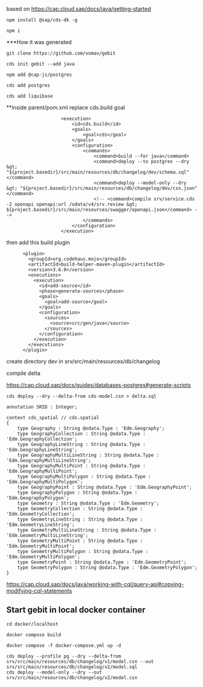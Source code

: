 based on https://cap.cloud.sap/docs/java/getting-started

```
npm install @sap/cds-dk -g
```

```
npm i
```

***How it was generated

```
git clone https://github.com/vomav/gebit
```
```
cds init gebit --add java
```
```
npm add @cap-js/postgres
```

```
cds add postgres
```

```
cds add liquibase 
```

**inside parent/pom.xml
replace cds.build goal
```
					<execution>
						<id>cds.build</id>
						<goals>
							<goal>cds</goal>
						</goals>
						<configuration>
							<commands>
								<command>build --for java</command>
								<command>deploy --to postgres --dry &gt; "${project.basedir}/src/main/resources/db/changelog/dev/schema.sql"</command>
								<command>deploy --model-only --dry &gt; "${project.basedir}/src/main/resources/db/changelog/dev/csn.json"</command>
								<!-- <command>compile srv/service.cds -2 openapi openapi:url /odata/v4/srv.review &gt; ${project.basedir}/src/main/resources/swagger/openapi.json</command> -->
							</commands>
						</configuration>
					</execution>
```

then add this build plugin
```
      <plugin>
        <groupId>org.codehaus.mojo</groupId>
        <artifactId>build-helper-maven-plugin</artifactId>
        <version>3.6.0</version>
        <executions>
          <execution>
            <id>add-source</id>
            <phase>generate-sources</phase>
            <goals>
              <goal>add-source</goal>
            </goals>
            <configuration>
              <sources>
                <source>src/gen/java</source>
              </sources>
            </configuration>
          </execution>
        </executions>
      </plugin>
```

create directory dev in srv/src/main/resources/db/changelog

compile delta

https://cap.cloud.sap/docs/guides/databases-postgres#generate-scripts
```
cds deploy --dry --delta-from cds-model.csn > delta.sql
```

```CDS
annotation SRID : Integer;

context cds_spatial // cds.spatial
{
    type Geography : String @odata.Type : 'Edm.Geography';
    type GeographyCollection : String @odata.Type : 'Edm.GeographyCollection';
    type GeographyLineString : String @odata.Type : 'Edm.GeographyLineString';
    type GeographyMultiLineString : String @odata.Type : 'Edm.GeographyMultiLineString';
    type GeographyMultiPoint : String @odata.Type : 'Edm.GeographyMultiPoint';
    type GeographyMultiPolygon : String @odata.Type : 'Edm.GeographyMultiPolygon';
    type GeographyPoint : String @odata.Type : 'Edm.GeographyPoint';
    type GeographyPolygon : String @odata.Type : 'Edm.GeographyPolygon';
    type Geometry : String @odata.Type : 'Edm.Geometry';
    type GeometryCollection : String @odata.Type : 'Edm.GeometryCollection';
    type GeometryLineString : String @odata.Type : 'Edm.GeometryLineString';
    type GeometryMultiLineString : String @odata.Type : 'Edm.GeometryMultiLineString';
    type GeometryMultiPoint : String @odata.Type : 'Edm.GeometryMultiPoint';
    type GeometryMultiPolygon : String @odata.Type : 'Edm.GeometryMultiPolygon';
    type GeometryPoint : String @odata.Type : 'Edm.GeometryPoint';
    type GeometryPolygon : String @odata.Type : 'Edm.GeometryPolygon';
}
```
https://cap.cloud.sap/docs/java/working-with-cql/query-api#copying-modifying-cql-statements


## Start gebit in local docker container
```
cd docker/localhost
```

```
docker compose build
```

```
docker compose -f docker-compose.yml up -d
```


```
cds deploy --profile pg --dry --delta-from srv/src/main/resources/db/changelog/v1/model.csn --out srv/src/main/resources/db/changelog/v2/model.sql
cds deploy --model-only --dry --out srv/src/main/resources/db/changelog/v2/model.csn 

```